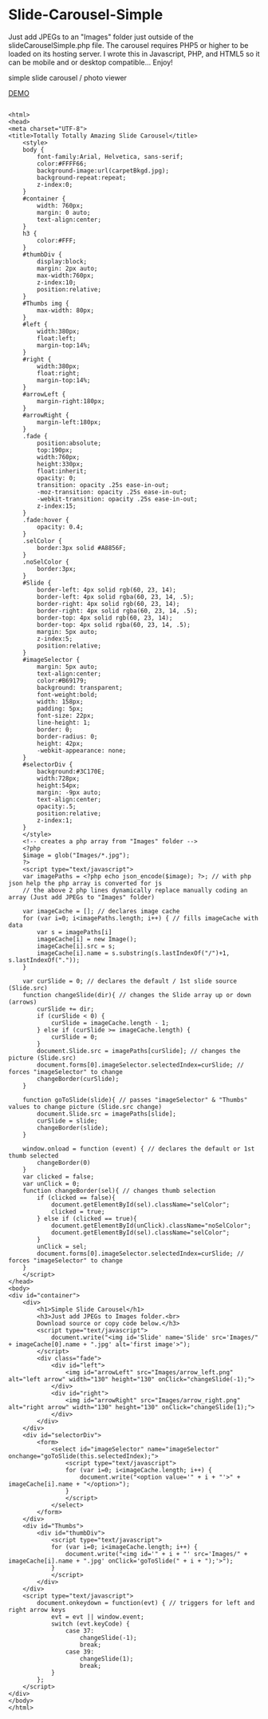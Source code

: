 Slide-Carousel-Simple
=====================

Just add JPEGs to an "Images" folder just outside of the slideCarouselSimple.php file. The carousel requires PHP5 or higher to be loaded on its hosting server. I wrote this in Javascript, PHP, and HTML5 so it can be mobile and or desktop compatible... Enjoy!

simple slide carousel / photo viewer

<a href="http://www.totallytotallyamazing.com/?doaction=code1" target="_blank">DEMO</a>

<link rel="stylesheet" href="http://yandex.st/highlightjs/8.0/styles/default.min.css">
<script src="http://yandex.st/highlightjs/8.0/highlight.min.js"></script>

<script>
  hljs.configure({tabReplace: '    '});
  hljs.initHighlightingOnLoad();
  </script>
  


<pre><code>
&lt;html&gt;
&lt;head&gt;
&lt;meta charset="UTF-8"&gt;
&lt;title&gt;Totally Totally Amazing Slide Carousel&lt;/title&gt;
	&lt;style&gt;
	body {
		font-family:Arial, Helvetica, sans-serif;
		color:#FFFF66;
		background-image:url(carpetBkgd.jpg);
		background-repeat:repeat;
		z-index:0;
	}
	#container {
		width: 760px;
    	margin: 0 auto;
		text-align:center;
	}
	h3 {
		color:#FFF;
	}
	#thumbDiv {
		display:block;
		margin: 2px auto;
		max-width:760px;
		z-index:10;
		position:relative;
	}
	#Thumbs img { 
		max-width: 80px;
	}
	#left {
		width:380px;
		float:left;
		margin-top:14%;
	}
	#right {
		width:380px;
		float:right;
		margin-top:14%;
	}
	#arrowLeft {
		margin-right:180px;
	}
	#arrowRight {
		margin-left:180px;
	}
	.fade {
		position:absolute;
		top:190px;
		width:760px;
		height:330px;
		float:inherit;
		opacity: 0;
		transition: opacity .25s ease-in-out;
		-moz-transition: opacity .25s ease-in-out;
		-webkit-transition: opacity .25s ease-in-out;
		z-index:15;
	}
	.fade:hover {
		opacity: 0.4;
	}
	.selColor {
		border:3px solid #A8856F;
	}
	.noSelColor {
		border:3px;
	}
	#Slide {
		border-left: 4px solid rgb(60, 23, 14);
		border-left: 4px solid rgba(60, 23, 14, .5);
		border-right: 4px solid rgb(60, 23, 14);
		border-right: 4px solid rgba(60, 23, 14, .5);
		border-top: 4px solid rgb(60, 23, 14);
		border-top: 4px solid rgba(60, 23, 14, .5);
		margin: 5px auto;
		z-index:5;
		position:relative;
	}
	#imageSelector {
		margin: 5px auto;
		text-align:center;
		color:#B69179;
		background: transparent;
		font-weight:bold;
		width: 158px;
		padding: 5px;
		font-size: 22px;
		line-height: 1;
		border: 0;
		border-radius: 0;
		height: 42px;
		-webkit-appearance: none;
	}
	#selectorDiv {
		background:#3C170E;
		width:728px;
		height:54px;
		margin: -9px auto;
		text-align:center;
		opacity:.5;
		position:relative;
		z-index:1;
	}
	&lt;/style&gt;
	&lt;!-- creates a php array from "Images" folder --&gt;
	&lt;?php
	$image = glob("Images/*.jpg");
	?&gt;
	&lt;script type="text/javascript"&gt;
	var imagePaths = &lt;?php echo json_encode($image); ?&gt;; // with php json help the php array is converted for js
	// the above 2 php lines dynamically replace manually coding an array (Just add JPEGs to "Images" folder)
	
	var imageCache = []; // declares image cache
	for (var i=0; i&lt;imagePaths.length; i++) { // fills imageCache with data
		var s = imagePaths[i]
		imageCache[i] = new Image();
		imageCache[i].src = s;
		imageCache[i].name = s.substring(s.lastIndexOf("/")+1, s.lastIndexOf("."));
	}
    
	var curSlide = 0; // declares the default / 1st slide source (Slide.src)
	function changeSlide(dir){ // changes the Slide array up or down (arrows)
		curSlide += dir;
		if (curSlide &lt; 0) {
			curSlide = imageCache.length - 1;
		} else if (curSlide &gt;= imageCache.length) {
			curSlide = 0;
		}
		document.Slide.src = imagePaths[curSlide]; // changes the picture (Slide.src)
		document.forms[0].imageSelector.selectedIndex=curSlide; // forces "imageSelector" to change
		changeBorder(curSlide);
	}
    
	function goToSlide(slide){ // passes "imageSelector" & "Thumbs" values to change picture (Slide.src change)
		document.Slide.src = imagePaths[slide];
		curSlide = slide;
		changeBorder(slide);
	}
	
	window.onload = function (event) { // declares the default or 1st thumb selected
		changeBorder(0)
	}
	var clicked = false;
	var unClick = 0;
	function changeBorder(sel){ // changes thumb selection
		if (clicked == false){
			document.getElementById(sel).className="selColor";
			clicked = true;
		} else if (clicked == true){
			document.getElementById(unClick).className="noSelColor";
			document.getElementById(sel).className="selColor";
		}
		unClick = sel;
		document.forms[0].imageSelector.selectedIndex=curSlide; // forces "imageSelector" to change
	}
	&lt;/script&gt;
&lt;/head&gt;
&lt;body&gt;
&lt;div id="container"&gt;
	&lt;div&gt;
		&lt;h1&gt;Simple Slide Carousel&lt;/h1&gt;
		&lt;h3&gt;Just add JPEGs to Images folder.&lt;br&gt;
		Download source or copy code below.&lt;/h3&gt;
		&lt;script type="text/javascript"&gt;
			document.write("&lt;img id='Slide' name='Slide' src='Images/" + imageCache[0].name + ".jpg' alt='first image'&gt;");
		&lt;/script&gt;
		&lt;div class="fade"&gt;
			&lt;div id="left"&gt;
				&lt;img id="arrowLeft" src="Images/arrow_left.png" alt="left arrow" width="130" height="130" onClick="changeSlide(-1);"&gt;
			&lt;/div&gt;
			&lt;div id="right"&gt;
				&lt;img id="arrowRight" src="Images/arrow_right.png" alt="right arrow" width="130" height="130" onClick="changeSlide(1);"&gt;
			&lt;/div&gt;
		&lt;/div&gt;
	&lt;/div&gt;
	&lt;div id="selectorDiv"&gt;
		&lt;form&gt;
			&lt;select id="imageSelector" name="imageSelector" onchange="goToSlide(this.selectedIndex);"&gt;
				&lt;script type="text/javascript"&gt;
				for (var i=0; i&lt;imageCache.length; i++) {
					document.write("&lt;option value='" + i + "'&gt;" + imageCache[i].name + "&lt;/option&gt;");
				}
				&lt;/script&gt;
			&lt;/select&gt;
		&lt;/form&gt;
	&lt;/div&gt;
	&lt;div id="Thumbs"&gt;
		&lt;div id="thumbDiv"&gt;
			&lt;script type="text/javascript"&gt;
			for (var i=0; i&lt;imageCache.length; i++) {
				document.write("&lt;img id='" + i + "' src='Images/" + imageCache[i].name + ".jpg' onClick='goToSlide(" + i + ");'&gt;");
			}
			&lt;/script&gt;
		&lt;/div&gt;
	&lt;/div&gt;
	&lt;script type="text/javascript"&gt;
		document.onkeydown = function(evt) { // triggers for left and right arrow keys
			evt = evt || window.event;
			switch (evt.keyCode) {
				case 37:
					changeSlide(-1);
					break;
				case 39:
					changeSlide(1);
					break;
			}
		};
	&lt;/script&gt;
&lt;/div&gt;
&lt;/body&gt;
&lt;/html&gt;</code></pre>
